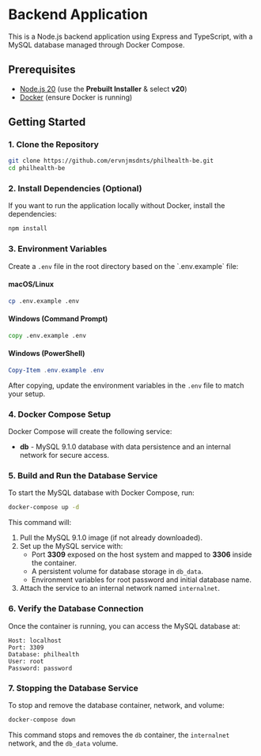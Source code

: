 # Backend Application

This is a Node.js backend application using Express and TypeScript, with a MySQL database managed through Docker Compose.

## Prerequisites

- [Node.js 20](https://nodejs.org/en/download/) (use the **Prebuilt Installer** & select **v20**)
- [Docker](https://docs.docker.com/get-docker/) (ensure Docker is running)

## Getting Started

### 1. Clone the Repository

```bash
git clone https://github.com/ervnjmsdnts/philhealth-be.git
cd philhealth-be
```

### 2. Install Dependencies (Optional)

If you want to run the application locally without Docker, install the dependencies:

```bash
npm install
```

### 3. Environment Variables

Create a `.env` file in the root directory based on the \`.env.example\` file:

#### macOS/Linux

```bash
cp .env.example .env
```

#### Windows (Command Prompt)

```cmd
copy .env.example .env
```

#### Windows (PowerShell)

```powershell
Copy-Item .env.example .env
```

After copying, update the environment variables in the `.env` file to match your setup.

### 4. Docker Compose Setup

Docker Compose will create the following service:

- **db** - MySQL 9.1.0 database with data persistence and an internal network for secure access.

### 5. Build and Run the Database Service

To start the MySQL database with Docker Compose, run:

```bash
docker-compose up -d
```

This command will:

1. Pull the MySQL 9.1.0 image (if not already downloaded).
2. Set up the MySQL service with:
   - Port **3309** exposed on the host system and mapped to **3306** inside the container.
   - A persistent volume for database storage in `db_data`.
   - Environment variables for root password and initial database name.
3. Attach the service to an internal network named `internalnet`.

### 6. Verify the Database Connection

Once the container is running, you can access the MySQL database at:

```
Host: localhost
Port: 3309
Database: philhealth
User: root
Password: password
```

### 7. Stopping the Database Service

To stop and remove the database container, network, and volume:

```bash
docker-compose down
```

This command stops and removes the `db` container, the `internalnet` network, and the `db_data` volume.

